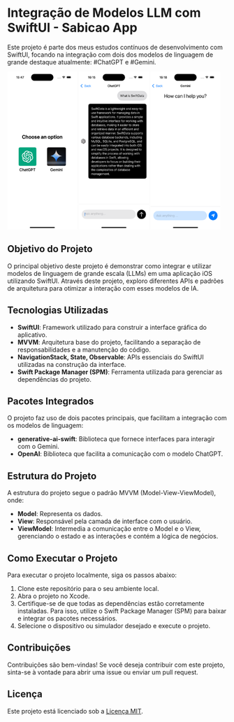 # Integração de Modelos LLM com SwiftUI - Sabicao App

Este projeto é parte dos meus estudos contínuos de desenvolvimento com SwiftUI, focando na integração com dois dos modelos de linguagem de grande destaque atualmente: #ChatGPT e #Gemini.

<img src=readme_images/main.png width="160" height="360">
<img src=readme_images/gpt.png width="160" height="360">
<img src=readme_images/gemii2.png width="160" height="360">

## Objetivo do Projeto

O principal objetivo deste projeto é demonstrar como integrar e utilizar modelos de linguagem de grande escala (LLMs) em uma aplicação iOS utilizando SwiftUI. Através deste projeto, exploro diferentes APIs e padrões de arquitetura para otimizar a interação com esses modelos de IA.

## Tecnologias Utilizadas

- **SwiftUI**: Framework utilizado para construir a interface gráfica do aplicativo.
- **MVVM**: Arquitetura base do projeto, facilitando a separação de responsabilidades e a manutenção do código.
- **NavigationStack, State, Observable**: APIs essenciais do SwiftUI utilizadas na construção da interface.
- **Swift Package Manager (SPM)**: Ferramenta utilizada para gerenciar as dependências do projeto.

## Pacotes Integrados

O projeto faz uso de dois pacotes principais, que facilitam a integração com os modelos de linguagem:

- **generative-ai-swift**: Biblioteca que fornece interfaces para interagir com o Gemini.
- **OpenAI**: Biblioteca que facilita a comunicação com o modelo ChatGPT.

## Estrutura do Projeto

A estrutura do projeto segue o padrão MVVM (Model-View-ViewModel), onde:

- **Model**: Representa os dados.
- **View**: Responsável pela camada de interface com o usuário.
- **ViewModel**: Intermedia a comunicação entre o Model e o View, gerenciando o estado e as interações e contém a lógica de negócios.

## Como Executar o Projeto

Para executar o projeto localmente, siga os passos abaixo:

1. Clone este repositório para o seu ambiente local.
2. Abra o projeto no Xcode.
3. Certifique-se de que todas as dependências estão corretamente instaladas. Para isso, utilize o Swift Package Manager (SPM) para baixar e integrar os pacotes necessários.
4. Selecione o dispositivo ou simulador desejado e execute o projeto.

## Contribuições

Contribuições são bem-vindas! Se você deseja contribuir com este projeto, sinta-se à vontade para abrir uma issue ou enviar um pull request.

## Licença

Este projeto está licenciado sob a [Licença MIT](LICENSE).

